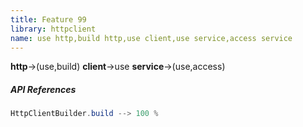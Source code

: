 ```yaml
---
title: Feature 99
library: httpclient
name: use http,build http,use client,use service,access service
---
```


**http**->(use,build) **client**->use **service**->(use,access) 

##### API References

```java
HttpClientBuilder.build --> 100 %
```
